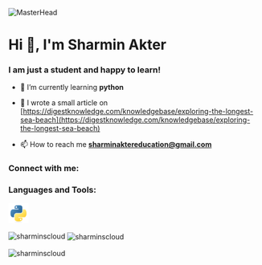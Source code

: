 ![MasterHead](https://i.pinimg.com/originals/8e/75/2c/8e752cf446947d3d01c0eaaf9e1504e2.gif)
<h1 align="left">Hi 👋, I'm Sharmin Akter</h1>
<h3 align="left">I am just a student and happy to learn!</h3>

- 🌱 I’m currently learning **python**

- 📝 I wrote a small article on [https://digestknowledge.com/knowledgebase/exploring-the-longest-sea-beach](https://digestknowledge.com/knowledgebase/exploring-the-longest-sea-beach)

- 📫 How to reach me **sharminaktereducation@gmail.com**

<h3 align="left">Connect with me:</h3>
<p align="left">
</p>

<h3 align="left">Languages and Tools:</h3>
<p align="left"> <a href="https://www.python.org" target="_blank" rel="noreferrer"> <img src="https://raw.githubusercontent.com/devicons/devicon/master/icons/python/python-original.svg" alt="python" width="40" height="40"/> </a> </p>

<p><img align="left" src="https://github-readme-stats.vercel.app/api/top-langs?username=sharminscloud&show_icons=true&locale=en&layout=compact" alt="sharminscloud" /></p>

<p>&nbsp;<img align="center" src="https://github-readme-stats.vercel.app/api?username=sharminscloud&show_icons=true&locale=en" alt="sharminscloud" /></p>

<p><img align="center" src="https://github-readme-streak-stats.herokuapp.com/?user=sharminscloud&" alt="sharminscloud" /></p>
